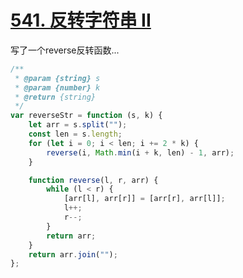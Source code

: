 # [541. 反转字符串 II](https://leetcode-cn.com/problems/reverse-string-ii/)

写了一个reverse反转函数...

```js
/**
 * @param {string} s
 * @param {number} k
 * @return {string}
 */
var reverseStr = function (s, k) {
    let arr = s.split("");
    const len = s.length;
    for (let i = 0; i < len; i += 2 * k) {
        reverse(i, Math.min(i + k, len) - 1, arr);
    }

    function reverse(l, r, arr) {
        while (l < r) {
            [arr[l], arr[r]] = [arr[r], arr[l]];
            l++;
            r--;
        }
        return arr;
    }
    return arr.join("");
};
```

